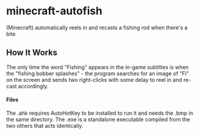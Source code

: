# minecraft-autofish
(Minecraft) automatically reels in and recasts a fishing rod when there's a bite

## How It Works
The only time the word "Fishing" appears in the in-game subtitles is when the "fishing bobber splashes" - the program searches for an image of "Fi" on the screen and sends two right-clicks with some delay to reel in and re-cast accordingly.

#### Files
The .ahk requires AutoHotKey to be installed to run it and needs the .bmp in the same directory. The .exe is a standalone executable compiled from the two others that acts identically.
